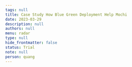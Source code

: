 ```yaml
---
tags: null
title: Case Study How Blue Green Deployment Help Mochi
date: 2023-03-29
description: null
authors: null
menu: radar
type: null
hide_frontmatter: false
status: Trial
note: null
person: quang
---
```


